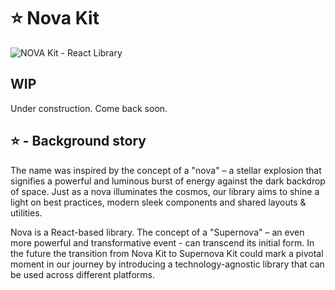 # ⭐️ Nova Kit

![NOVA Kit - React Library](public/assets/header.png)

## WIP

Under construction. Come back soon.

## ⭐️ - Background story

The name was inspired by the concept of a "nova" – a
stellar explosion that signifies a powerful and luminous burst of energy against
the dark backdrop of space. Just as a nova illuminates the cosmos, our library
aims to shine a light on best practices, modern sleek components and shared
layouts & utilities. <br />

Nova is a React-based library. The concept of a "Supernova" – an even more powerful and transformative event - can
transcend its initial form.
In the future the transition from Nova Kit to Supernova Kit could mark a pivotal moment in our journey by introducing a
technology-agnostic library that can be used across different platforms.
